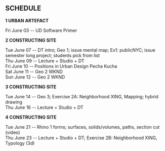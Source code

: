 ## SCHEDULE

**1 URBAN ARTEFACT**

Fri June 03 -- UD Software Primer

**2 CONSTRUCTING SITE**

Tue June 07 -- DT intro; Geo 1; issue mental map; Ex1: publicNYC; issue semester long project; students pick from list  
Thu June 09 -- Lecture + Studio + DT  
Fri June 10 -- Positions in Urban Design Pecha Kucha  
Sat June 11 -- Geo 2 WKND  
Sun June 12 -- Geo 2 WKND  

**3 CONSTRUCTING SITE**

Tue June 14 -- Geo 3; Exercise 2A: Neighborhood XING, Mapping; hybrid drawing  
Thu June 16 -- Lecture + Studio + DT  

**4 CONSTRUCTING SITE**

Tue June 21 -- Rhino 1 forms; surfaces, solids/volumes, paths, section cut (video)  
Thu June 23 -- Lecture + Studio + DT; Exercise 2B: Neighborhood XING, Typology (3d)  
